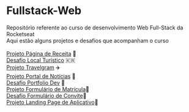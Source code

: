 # Fullstack-Web

Repositório referente ao curso de desenvolvimento Web Full-Stack da Rocketseat<br>
Aqui estão alguns projetos e desafios que acompanham o curso<br><br>
[Projeto Página de Receita](https://davirferreir4.github.io/Fullstack-Web/01-Iniciando-o-HTML-e-CSS/00-Projeto-Pagina-de-Receita/) 🧁<br>
[Desafio Local Turístico](https://davirferreir4.github.io/Fullstack-Web/01-Iniciando-o-HTML-e-CSS/01-Desafio-Local-Turistico/index.html) 🇰🇷<br>
[Projeto Travelgram](https://davirferreir4.github.io/Fullstack-Web/02-Avancando-no-HTML-e-CSS/03-Projeto-Travelgram) ✈️<br>
[Projeto Portal de Notícias](https://davirferreir4.github.io/Fullstack-Web/02-Avancando-no-HTML-e-CSS/05-Projeto-Portal-de-Noticias) 📰<br>
[Desafio Portfolio Dev](https://davirferreir4.github.io/Fullstack-Web/02-Avancando-no-HTML-e-CSS/06-Desafio-Portfolio-Dev) 📁<br>
[Projeto Formulário de Matrícula](https://davirferreir4.github.io/Fullstack-Web/02-Avancando-no-HTML-e-CSS/08-Projeto-Formulario-de-Matricula)📝<br>
[Desafio Formulário de Convite](https://davirferreir4.github.io/Fullstack-Web/02-Avancando-no-HTML-e-CSS/09-Desafio-Formulario-de-Convite)🎊<br>
[Projeto Landing Page de Aplicativo](https://davirferreir4.github.io/Fullstack-Web/02-Avancando-no-HTML-e-CSS/11-Projeto-Landing-Page-de-App)🎤

